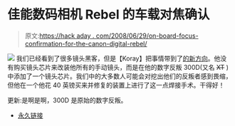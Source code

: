 # 佳能数码相机 Rebel 的车载对焦确认

> 原文:[https://hack aday . com/2008/06/29/on-board-focus-confirmation-for-the-canon-digital-rebel/](https://hackaday.com/2008/06/29/on-board-focus-confirmation-for-the-canon-digital-rebel/)

![](../Images/7e46eaaa336405375de36f9e312e2108.png)
我们已经看到了很多镜头黑客，但是【Koray】把事情带到了[的新方向](http://www.instructables.com/id/Hack-Canon-EOS-300D-to-confirm-focus-with-all-lens/)。他没有购买镜头芯片来改装他所有的手动镜头，而是在他的数字反叛 300D(又名 ~~XT~~ )中添加了一个镜头芯片。我们中的大多数人可能会对挖出他们的反叛者感到畏缩，但他在一个他花 40 英镑买来并修复的装置上进行了这一点焊接手术。干得好！

更新:是啊是啊，300D 是原始的数字反叛。

*   [永久链接](http://www.instructables.com/id/Hack-Canon-EOS-300D-to-confirm-focus-with-all-lens/)
